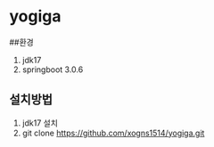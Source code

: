 # yogiga

##환경
1. jdk17
2. springboot 3.0.6

## 설치방법
1. jdk17 설치
2. git clone https://github.com/xogns1514/yogiga.git
